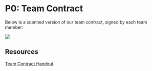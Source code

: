 # P0: Team Contract

Below is a scanned version of our team contract, signed by each team member:

![](http://i.imgur.com/o3POY8B.jpg)

## Resources
[Team Contract Handout](http://www.hcitang.org/uploads/Teaching/TeamContract-Handout.docx)


